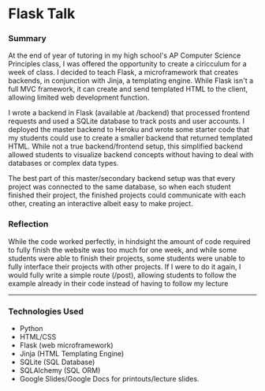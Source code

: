 ﻿# Flask Talk
### Summary
At the end of year of tutoring in my high school's AP Computer Science Principles class, I was offered the opportunity to create a ciricculum for a week of class. I decided to teach Flask, a microframework that creates backends, in conjunction with Jinja, a templating engine. While Flask isn't a full MVC framework, it can create and send templated HTML to the client, allowing limited web development function.

I wrote a backend in Flask (available at /backend) that processed frontend requests and used a SQLite database to track posts and user accounts. I deployed the master backend to Heroku and wrote some starter code that my students could use to create a smaller backend that returned templated HTML. While not a true backend/frontend setup, this simplified backend allowed students to visualize backend concepts without having to deal with databases or  complex data types.

The best part of this master/secondary backend setup was that every project was connected to the same database, so when each student finished their project, the finished projects could communicate with each other, creating an interactive albeit easy to make project.
### Reflection
While the code worked perfectly, in hindsight the amount of code required to fully finish the website was too much for one week, and while some students were able to finish their projects, some students were unable to fully interface their projects with other projects. If I were to do it again, I would fully write a simple route (/post), allowing students to follow the example already in their code instead of having to follow my lecture

---
### Technologies Used
 - Python
 - HTML/CSS
 - Flask (web microframework)
 - Jinja (HTML Templating Engine)
 - SQLite (SQL Database)
 - SQLAlchemy (SQL ORM) 
 - Google Slides/Google Docs for printouts/lecture slides.
